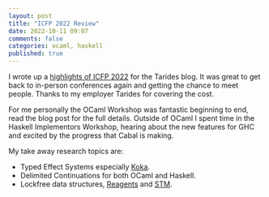 ```yaml
---
layout: post
title: "ICFP 2022 Review"
date: 2022-10-11 09:07
comments: false
categories: ocaml, haskell 
published: true
---
```


I wrote up a [highlights of ICFP 2022](https://tarides.com/blog/2022-10-10-icfp-2022-review) for the Tarides blog. It was great to get back to in-person conferences again and getting the chance to meet people. Thanks to my employer Tarides for covering the cost.

For me personally the OCaml Workshop was fantastic beginning to end, read the blog post for the full details.
Outside of OCaml I spent time in the Haskell Implementors Workshop, hearing about the new features for GHC and excited by the progress that Cabal is making. 

My take away research topics are:

 * Typed Effect Systems especially [Koka](https://github.com/koka-lang/koka).
 * Delimited Continuations for both OCaml and Haskell.
 * Lockfree data structures, [Reagents](https://github.com/ocaml-multicore/reagents) and [STM](https://hackage.haskell.org/package/stm).

